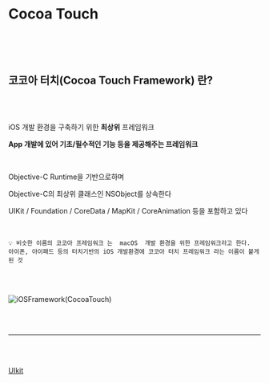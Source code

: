 # Cocoa Touch

<br><br><br>
## 코코아 터치(Cocoa Touch Framework) 란?
<br><br><br>
iOS 개발 환경을 구축하기 위한 **최상위** 프레임워크

**App 개발에 있어 기초/필수적인 기능 등을 제공해주는 프레임워크**

<br>

Objective-C Runtime을 기반으로하며

Objective-C의 최상위 클래스인 NSObject를 상속한다

UIKit / Foundation / CoreData / MapKit / CoreAnimation 등을 포함하고 있다

<br>

```
💡 비슷한 이름의 코코아 프레임워크 는  macOS  개발 환경을 위한 프레임워크라고 한다. 
아이폰, 아이패드 등의 터치기반의 iOS 개발환경에 코코아 터치 프레임워크 라는 이름이 붙게된 것
```

<br><br>

![iOSFramework(CocoaTouch)](https://img1.daumcdn.net/thumb/R1280x0/?scode=mtistory2&fname=https%3A%2F%2Fblog.kakaocdn.net%2Fdn%2Fb23Hed%2FbtqUJYfvo5P%2FpJmtOkSeuWADKJGQNElkpk%2Fimg.png)

<br><br>

---
<br><br>

[UIkit](./UIkit.md)